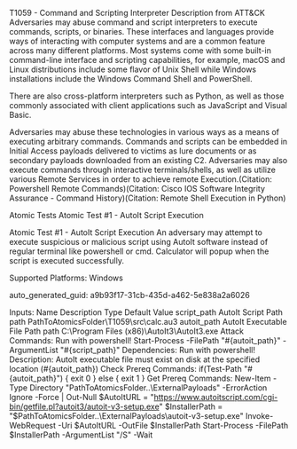 T1059 - Command and Scripting Interpreter
Description from ATT&CK
Adversaries may abuse command and script interpreters to execute commands, scripts, or binaries. These interfaces and languages provide ways of interacting with computer systems and are a common feature across many different platforms. Most systems come with some built-in command-line interface and scripting capabilities, for example, macOS and Linux distributions include some flavor of Unix Shell while Windows installations include the Windows Command Shell and PowerShell.

There are also cross-platform interpreters such as Python, as well as those commonly associated with client applications such as JavaScript and Visual Basic.

Adversaries may abuse these technologies in various ways as a means of executing arbitrary commands. Commands and scripts can be embedded in Initial Access payloads delivered to victims as lure documents or as secondary payloads downloaded from an existing C2. Adversaries may also execute commands through interactive terminals/shells, as well as utilize various Remote Services in order to achieve remote Execution.(Citation: Powershell Remote Commands)(Citation: Cisco IOS Software Integrity Assurance - Command History)(Citation: Remote Shell Execution in Python)

Atomic Tests
Atomic Test #1 - AutoIt Script Execution

Atomic Test #1 - AutoIt Script Execution
An adversary may attempt to execute suspicious or malicious script using AutoIt software instead of regular terminal like powershell or cmd. Calculator will popup when the script is executed successfully.

Supported Platforms: Windows

auto_generated_guid: a9b93f17-31cb-435d-a462-5e838a2a6026

Inputs:
Name	Description	Type	Default Value
script_path	AutoIt Script Path	path	PathToAtomicsFolder\T1059\src\calc.au3
autoit_path	AutoIt Executable File Path	path	C:\Program Files (x86)\AutoIt3\AutoIt3.exe
Attack Commands: Run with powershell!
Start-Process -FilePath "#{autoit_path}" -ArgumentList "#{script_path}"
Dependencies: Run with powershell!
Description: AutoIt executable file must exist on disk at the specified location (#{autoit_path})
Check Prereq Commands:
if(Test-Path "#{autoit_path}") {
    exit 0
} else {
    exit 1
}
Get Prereq Commands:
New-Item -Type Directory "PathToAtomicsFolder\..\ExternalPayloads\" -ErrorAction Ignore -Force | Out-Null
$AutoItURL = "https://www.autoitscript.com/cgi-bin/getfile.pl?autoit3/autoit-v3-setup.exe"
$InstallerPath = "$PathToAtomicsFolder\..\ExternalPayloads\autoit-v3-setup.exe"
Invoke-WebRequest -Uri $AutoItURL -OutFile $InstallerPath
Start-Process -FilePath $InstallerPath -ArgumentList "/S" -Wait
